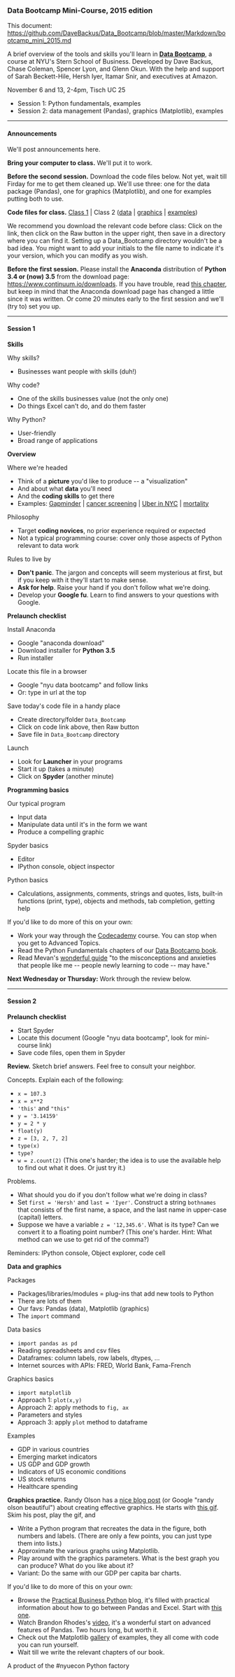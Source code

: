 ### Data Bootcamp Mini-Course, 2015 edition  

This document:  https://github.com/DaveBackus/Data_Bootcamp/blob/master/Markdown/bootcamp_mini_2015.md

A brief overview of the tools and skills you'll learn in **[Data Bootcamp](https://github.com/DaveBackus/Data_Bootcamp#data-bootcamp)**, a course at NYU's Stern School of Business. Developed by Dave Backus, Chase Coleman, Spencer Lyon, and Glenn Okun.  With the help and support of Sarah Beckett-Hile, Hersh Iyer, Itamar Snir, and executives at Amazon.  

November 6 and 13, 2-4pm, Tisch UC 25
* Session 1:  Python fundamentals, examples    
* Session 2:  data management (Pandas), graphics (Matplotlib), examples 

---
#### Announcements

We'll post announcements here.  

**Bring your computer to class.**  We'll put it to work.  

**Before the second session.** Download the code files below.  Not yet, wait till Firday for me to get them cleaned up.  We'll use three:  one for the data package (Pandas), one for graphics (Matplotlib), and one for examples putting both to use.

**Code files for class.**  [Class 1](https://github.com/DaveBackus/Data_Bootcamp/blob/master/Code/Python/bootcamp_fundamentals_1.py) | Class 2  ([data](https://github.com/DaveBackus/Data_Bootcamp/blob/master/Code/Python/bootcamp_pandas_1.py) | [graphics](https://github.com/DaveBackus/Data_Bootcamp/blob/master/Code/Python/bootcamp_graphics_1.py) | [examples](https://github.com/DaveBackus/Data_Bootcamp/blob/master/Code/Python/bootcamp_examples.py)) 

We recommend you download the relevant code before class:  Click on the link, then click on the Raw button in the upper right, then save in a directory where you can find it.  Setting up a Data_Bootcamp directory wouldn't be a bad idea.  You might want to add your initials to the file name to indicate it's your version, which you can modify as you wish.  

**Before the first session.** 
Please install the **Anaconda** distribution of **Python 3.4 or (now) 3.5** from the download page: <https://www.continuum.io/downloads>.  If you have trouble, read [this chapter](https://davebackus.gitbooks.io/test/content/installing-python.html), but keep in mind that the Anaconda download page has changed a little since it was written.  Or come 20 minutes early to the first session and we'll (try to) set you up.  

---

#### Session 1 


**Skills** 

Why skills? 
* Businesses want people with skills (duh!) 

Why code? 
* One of the skills businesses value (not the only one) 
* Do things Excel can't do, and do them faster 

Why Python? 
* User-friendly 
* Broad range of applications  

**Overview**

Where we're headed 
* Think of a **picture** you'd like to produce -- a "visualization" 
* And about what **data** you'll need 
* And the **coding skills** to get there 
* Examples:  [Gapminder](http://www.gapminder.org/world/) | [cancer screening](http://www.vox.com/2015/10/28/9631500/does-mammography-work) | [Uber in NYC](http://fivethirtyeight.com/features/uber-is-serving-new-yorks-outer-boroughs-more-than-taxis-are/) | [mortality](http://www.pnas.org/content/early/2015/10/29/1518393112.full.pdf)  

Philosophy  
* Target **coding novices**, no prior experience required or expected 
* Not a typical programming course:  cover only those aspects of Python relevant to data work 

Rules to live by 
* **Don't panic**.  The jargon and concepts will seem mysterious at first, but if you keep with it they'll start to make sense.  
* **Ask for help**.  Raise your hand if you don't follow what we're doing.  
* Develop your **Google fu**.  Learn to find answers to your questions with Google.   

**Prelaunch checklist**

Install Anaconda 
* Google "anaconda download"
* Download installer for **Python 3.5** 
* Run installer 

Locate this file in a browser 
* Google "nyu data bootcamp" and follow links 
* Or:  type in url at the top 

Save today's code file in a handy place 
* Create directory/folder `Data_Bootcamp` 
* Click on code link above, then Raw button 
* Save file in `Data_Bootcamp` directory 

Launch 
* Look for **Launcher** in your programs
* Start it up (takes a minute) 
* Click on **Spyder** (another minute) 

**Programming basics** 

Our typical program 
* Input data 
* Manipulate data until it's in the form we want 
* Produce a compelling graphic 

Spyder basics  
* Editor 
* IPython console, object inspector    

Python basics 
* Calculations, assignments, comments, strings and quotes, lists, built-in functions (print, type), objects and methods, tab completion, getting help 

If you'd like to do more of this on your own:     
* Work your way through the [Codecademy](https://www.codecademy.com/tracks/python) course.  You can stop when you get to Advanced Topics.     
* Read the Python Fundamentals chapters of our [Data Bootcamp book](https://www.gitbook.com/book/davebackus/test/details).
* Read Mevan's [wonderful guide](https://medium.com/keep-learning-keep-growing/how-i-learned-to-stop-worrying-and-love-the-code-af1a809457c7) "to the misconceptions and anxieties that people like me -- people newly learning to code -- may have."  

**Next Wednesday or Thursday:**  Work through the review below.

---

#### Session 2 

**Prelaunch checklist**
* Start Spyder
* Locate this document (Google "nyu data bootcamp", look for mini-course link)
* Save code files, open them in Spyder 

**Review.**  Sketch brief answers.  Feel free to consult your neighbor. 

Concepts.  Explain each of the following:   
* `x = 107.3`
* `x = x**2` 
* `'this'` and `"this"` 
* `y = '3.14159'`
* `y = 2 * y`
* `float(y)` 
* `z = [3, 2, 7, 2]`
* `type(x)`
* `type?`
* `w = z.count(2)` (This one's harder; the idea is to use the available help to find out what it does. Or just try it.) 

Problems.  
* What should you do if you don't follow what we're doing in class?  
* Set `first = 'Hersh'` and `last = 'Iyer'`.  Construct a string `bothnames` that consists of the first name, a space, and the last name in upper-case (capital) letters.  
* Suppose we have a variable `z = '12,345.6'`.  What is its type?  Can we convert it to a floating point number?  (This one's harder.  Hint:  What method can we use to get rid of the comma?)  

Reminders:  IPython console, Object explorer, code cell 

**Data and graphics** 

Packages 
* Packages/libraries/modules = plug-ins that add new tools to Python 
* There are lots of them
* Our favs:  Pandas (data), Matplotlib (graphics)
* The `import` command

Data basics 
* `import pandas as pd` 
* Reading spreadsheets and csv files 
* Dataframes:  column labels, row labels, dtypes, ...   
* Internet sources with APIs:  FRED, World Bank, Fama-French  
 
Graphics basics 
* `import matplotlib`
* Approach 1:  `plot(x,y)`
* Approach 2:  apply methods to `fig, ax` 
* Parameters and styles 
* Approach 3:  apply `plot` method to dataframe 

Examples 
* GDP in various countries
* Emerging market indicators 
* US GDP and GDP growth 
* Indicators of US economic conditions 
* US stock returns 
* Healthcare spending 

**Graphics practice.** 
Randy Olson has a
[nice blog post](http://www.randalolson.com/2014/06/28/how-to-make-beautiful-data-visualizations-in-python-with-matplotlib/) (or Google "randy olson beautiful") about creating effective graphics.
He starts with [this gif](http://gfycat.com/ImprobableFemaleBasenji).
Skim his post, play the gif, and
* Write a Python program that recreates the data in the figure, both numbers and labels.
(There are only a few points, you can just type them into lists.)
* Approximate the various graphs using Matplotlib.
* Play around with the graphics parameters.
What is the best graph you can produce?
What do you like about it?
* Variant:  Do the same with our GDP per capita bar charts.

If you'd like to do more of this on your own:     
* Browse the [Practical Business Python](http://pbpython.com/) blog, it's filled with practical information about how to go between Pandas and Excel.  Start with [this one](http://pbpython.com/excel-pandas-comp.html).
* Watch Brandon Rhodes's [video](https://youtu.be/5JnMutdy6Fw), it's a wonderful start on advanced features of Pandas.  Two hours long, but worth it.  
* Check out the Matplotlib [gallery](http://matplotlib.org/gallery.html) of examples, they all come with code you can run yourself.  
* Wait till we write the relevant chapters of our book.  

A product of the #nyuecon Python factory 
